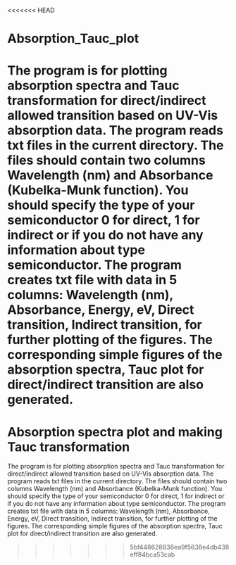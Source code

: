 <<<<<<< HEAD
# Absorption_Tauc_plot
The program is for plotting absorption spectra and Tauc transformation for direct/indirect allowed transition based on UV-Vis absorption data. The program reads txt files in the current directory. The files should contain two columns Wavelength (nm) and Absorbance (Kubelka-Munk function). You should specify the type of your semiconductor 0 for direct, 1 for indirect or if you do not have any information about type semiconductor. The program creates txt file with data in 5 columns: Wavelength (nm), Absorbance, Energy, eV, Direct transition, Indirect transition, for further plotting of the figures. The corresponding simple figures of the absorption spectra, Tauc plot for direct/indirect transition are also generated.
=======
# Absorption spectra plot and making Tauc transformation
The program is for plotting absorption spectra and Tauc transformation for direct/indirect allowed transition based on UV-Vis absorption data. The program reads txt files in the current directory. The files should contain two columns Wavelength (nm) and Absorbance (Kubelka-Munk function). You should specify the type of your semiconductor 0 for direct, 1 for indirect or if you do not have any information about type semiconductor. The program creates txt file with data in 5 columns: Wavelength (nm), Absorbance,  Energy, eV, Direct transition, Indirect transition, for further plotting of the figures. The corresponding simple figures of the absorption spectra, Tauc plot for direct/indirect transition are also generated. 
>>>>>>> 5bf448628836ea9f5638e4db438eff84bca53cab
